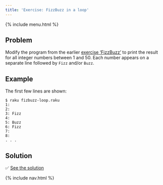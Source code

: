 ```yaml
---
title: 'Exercise: FizzBuzz in a loop'
---
```


{% include menu.html %}

## Problem

Modify the program from the earlier [exercise ‘FizzBuzz’](/essentials/conditional-checks/exercises/fizz-buzz) to print the result for all integer numbers between 1 and 50. Each number appears on a separate line followed by `Fizz` and/or `Buzz`.

## Example

The first few lines are shown:

```console
$ raku fizbuzz-loop.raku
1: 
2: 
3: Fizz
4: 
5: Buzz
6: Fizz
7: 
8: 
. . .
```

## Solution

✅ [See the solution](solution)

{% include nav.html %}
